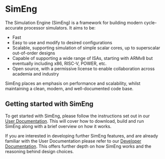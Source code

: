 # SimEng

The Simulation Engine (SimEng) is a framework for building modern cycle-accurate processor simulators. It aims to be:

- Fast
- Easy to use and modify to desired configurations
- Scalable, supporting simulation of simple scalar cores, up to superscalar out-of-order designs
- Capable of supporting a wide range of ISAs, starting with ARMv8 but eventually including x86, RISC-V, POWER, etc.
- Open source, with a permissive license to enable collaboration across academia and industry

SimEng places an emphasis on performance and scalability, whilst maintaining a clean, modern, and well-documented code base.

## Getting started with SimEng

To get started with SimEng, please follow the instructions set out in our [User Documentation](https://uob-hpc.github.io/SimEng/user/index.html). This will cover how to download, build and run SimEng along with a brief overview on how it works.

If you are interested in developing further SimEng features, and are already familiar with the User Documentation please refer to our [Developer Documentation](https://uob-hpc.github.io/SimEng/developers.html). This offers further depth on how SimEng works and the reasoning behind design choices.

